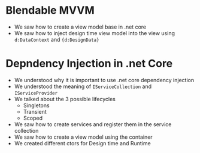# Blendable MVVM
* We saw how to create a view model base in .net core
* We saw how to inject design time view model into the view using `d:DataContext` and `{d:DesignData}`

# Depndency Injection in .net Core
* We understood why it is important to use .net core dependency injection
* We understood the meaning of `IServiceCollection` and `IServiceProvider`
* We talked about the 3 possible lifecycles
  * Singletons
  * Transient
  * Scoped
* We saw how to create services and register them in the service collection
* We saw how to create a view model using the container
* We created different ctors for Design time and Runtime



